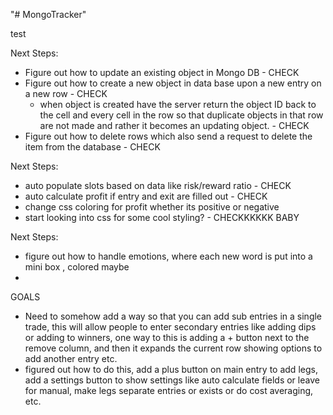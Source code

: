 "# MongoTracker" 

test

Next Steps:

- Figure out how to update an existing object in Mongo DB - CHECK
- Figure out how to create a new object in data base upon a new entry on a new row - CHECK
    - when object is created have the server return the object ID back to the cell and every cell in the row so that duplicate objects in that row are not made and rather it becomes an updating object. - CHECK
- Figure out how to delete rows which also send a request to delete the item from the database - CHECK


Next Steps:

- auto populate slots based on data like risk/reward ratio - CHECK
- auto calculate profit if entry and exit are filled out - CHECK
- change css coloring for profit whether its positive or negative
- start looking into css for some cool styling? - CHECKKKKKK BABY


Next Steps:

- figure out how to handle emotions, where each new word is put into a mini box , colored maybe
- 

GOALS

- Need to somehow add a way so that you can add sub entries in a single trade, this will allow people to enter secondary entries like adding dips or adding to winners, one way to this is adding a + button next to the remove column, and then it expands the current row showing options to add another entry etc.
- figured out how to do this, add a plus button on main entry to add legs, add a settings button to show settings like auto calculate fields or leave for manual, make legs separate entries or exists or do cost averaging, etc.